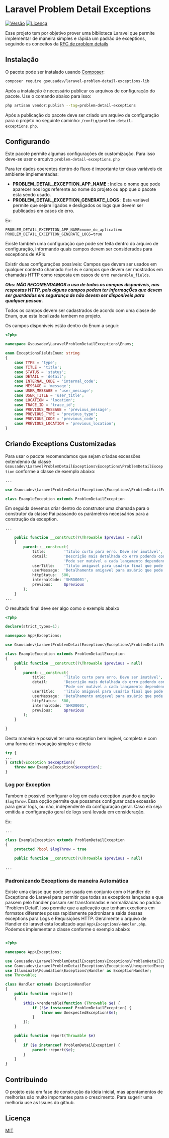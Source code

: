 # Laravel Problem Detail Exceptions

[![Versão](https://img.shields.io/badge/vers%C3%A3o-1.2.0-beta)](https://github.com/seu-usuario/sua-lib/releases)
[![Licença](https://img.shields.io/badge/licen%C3%A7a-MIT-green)](https://opensource.org/licenses/MIT)

Esse projeto tem por objetivo prover uma biblioteca Laravel que permite implementar de maneira simples e rápida um padrão de exceptions, seguindo os conceitos da [RFC de problem details](https://datatracker.ietf.org/doc/html/rfc7807)

## Instalação

O pacote pode ser instalado usando [Composer](https://getcomposer.org/):

```bash
composer require gsousadev/laravel-problem-detail-exceptions-lib
```

Após a instalação é necessário publicar os arquivos de configuração do pacote. Use o comando abaixo para isso:

```bash
php artisan vendor:publish --tag=problem-detail-exceptions
```

Após a publicação do pacote deve ser criado um arquivo de configuração para o projeto no seguinte caminho: `/config/problem-detail-exceptions.php`.

## Configurando

Este pacote permite algumas configurações de customização. Para isso deve-se user o arquivo `problem-detail-exceptions.php`

Para ter dados coerentes dentro do fluxo é importante ter duas variáveis de ambiente implementadas:
- **PROBLEM_DETAIL_EXCEPTION_APP_NAME** : Indica o nome que pode aparecer nos logs referente ao nome do projeto ou app que o pacote esta sendo usado.
- **PROBLEM_DETAIL_EXCEPTION_GENERATE_LOGS** : Esta variável permite que sejam ligados e desligados os logs que devem ser publicados em casos de erro.

Ex: 
```dotenv
PROBLEM_DETAIL_EXCEPTION_APP_NAME=nome_do_aplicativo
PROBLEM_DETAIL_EXCEPTION_GENERATE_LOGS=true
```

Existe também uma configuração que pode ser feita dentro do arquivo de configuração, informando quais campos devem ser considerados para exceptions de APIs

Existir duas configurações possíveis: Campos que devem ser usados em qualquer contexto chamado `fields` e campos que devem ser mostrados em chamadas HTTP como resposta em casos de erro `renderable_fields`.

***Obs: NÃO RECOMENDAMOS o uso de todos os campos disponíveis, nas respostas HTTP, pois alguns campos podem ter informaçÕes que devem ser guardadas em segurança de não devem ser disponíveis para qualquer pessoa.***

Todos os campos devem ser cadastrados de acordo com uma classe de Enum, que esta localizada tambem no projeto.

Os campos disponíveis estão dentro do Enum a seguir:

```php
<?php

namespace Gsousadev\LaravelProblemDetailExceptions\Enums;

enum ExceptionsFieldsEnum: string
{
    case TYPE = 'type';
    case TITLE = 'title';
    case STATUS = 'status';
    case DETAIL = 'detail';
    case INTERNAL_CODE = 'internal_code';
    case MESSAGE = 'message';
    case USER_MESSAGE = 'user_message';
    case USER_TITLE = 'user_title';
    case LOCATION = 'location';
    case TRACE_ID = 'trace_id';
    case PREVIOUS_MESSAGE = 'previous_message';
    case PREVIOUS_TYPE = 'previous_type';
    case PREVIOUS_CODE = 'previous_code';
    case PREVIOUS_LOCATION = 'previous_location';
}


```


## Criando Exceptions Customizadas

Para usar o pacote recomendamos que sejam criadas excessões extendendo da classe `Gsousadev\LaravelProblemDetailExceptions\Exceptions\ProblemDetailException` conforme a classe de exemplo abaixo:

```php
...

use Gsousadev\LaravelProblemDetailExceptions\Exceptions\ProblemDetailException;

class ExampleException extends ProblemDetailException
```

Em seguida devemos criar dentro do construtor uma chamada para o construtor da classe Pai passando os parâmetros necessários para a construção da exception.

```php
...

    public function __construct(?\Throwable $previous = null)
    {
        parent::__construct(
            title:        'Titulo curto para erro. Deve ser imutável',
            detail:       'Descrição mais detalhada do erro podendo conter variaveis dinâmicas.' .
                          'Pode ser mutável a cada lançamento dependendo do contexto',
            userTitle:    'Titulo amigavel para usuário final que pode ver o erro',
            userMessage:  'Detalhamento amigavel para usuário que pode ver o erro',
            httpStatus:  500,
            internalCode: 'SHRD0001',
            previous:     $previous
        );
    }
...

```

O resultado final deve ser algo como o exemplo abaixo

```php
<?php

declare(strict_types=1);

namespace App\Exceptions;

use Gsousadev\LaravelProblemDetailExceptions\Exceptions\ProblemDetailException;

class ExampleException extends ProblemDetailException
{
    public function __construct(?\Throwable $previous = null)
    {
        parent::__construct(
            title:        'Titulo curto para erro. Deve ser imutável',
            detail:       'Descrição mais detalhada do erro podendo conter variaveis dinâmicas.' .
                          'Pode ser mutável a cada lançamento dependendo do contexto',
            userTitle:    'Titulo amigavel para usuário final que pode ver o erro',
            userMessage:  'Detalhamento amigavel para usuário que pode ver o erro',
            httpStatus:  500,
            internalCode: 'SHRD0001',
            previous:     $previous
        );
    }

}

```

Desta maneira é possível ter uma exception bem legível, completa e com uma forma de invocação simples e direta


```php
try {
...
} catch(\Exception $exception){
    throw new ExampleException($exception);
}
```

### Log por Exception

Tambem é possível configurar o log em cada exception usando a opção `$logThrow`. Essa opção permite que possamos 
configurar cada excessão para gerar logs, ou não, independente da configuração geral. Caso ela seja omitida a 
configuração geral de logs será levada em consideração.

Ex: 

```php
...

class ExampleException extends ProblemDetailException
{
    protected ?bool $logThrow = true

    public function __construct(?\Throwable $previous = null)
    
...
```

### Padronizando Exceptions de maneira Automática

Existe uma classe que pode ser usada em conjunto com o Handler de Exceptions do Laravel para permitir que todas as 
exceptions lançadas e que passem pelo handler possam ser transformadas e normalizadas no padrão 'Problem Detail'. 
Isso permite que a aplicação que tenham excetions em formatos diferentes possa rapidamente padronizar a saida dessas 
exceptions para Logs e Requisições HTTP. Geralmente o arquivo de Handler do laravel esta localizado aqui 
`App\Exceptions\Handler.php`. Podemos implementar a classe conforme o exemplo abaixo:


```php

<?php

namespace App\Exceptions;

use Gsousadev\LaravelProblemDetailExceptions\Exceptions\ProblemDetailException;
use Gsousadev\LaravelProblemDetailExceptions\Exceptions\UnexpectedException;
use Illuminate\Foundation\Exceptions\Handler as ExceptionHandler;
use Throwable;

class Handler extends ExceptionHandler
{
    public function register()
    {
        $this->renderable(function (Throwable $e) {
            if (!$e instanceof ProblemDetailException) {
                throw new UnexpectedException($e);
            }
        });
    }

    public function report(Throwable $e)
    {
        if ($e instanceof ProblemDetailException) {
            parent::report($e);
        }
    }
}

```

## Contribuindo

O projeto esta em fase de construção da ideia inicial, mas apontamentos de melhorias são muito importantes para o 
crescimento. Para sugerir uma melhoria use as Issues do github.

## Licença

[MIT](https://choosealicense.com/licenses/mit/)
